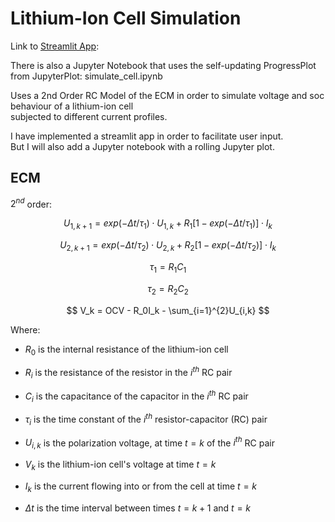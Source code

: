 # Lithium-Ion Cell Simulation

Link to [Streamlit App](https://att-ar-ecm-battery-simulation-lfp-simulate-gawm41.streamlitapp.com/):

There is also a Jupyter Notebook that uses the self-updating ProgressPlot from JupyterPlot: simulate_cell.ipynb

Uses a 2nd Order RC Model of the ECM in order to simulate voltage and soc behaviour of a lithium-ion cell<br>
subjected to different current profiles.

I have implemented a streamlit app in order to facilitate user input. <br>
But I will also add a Jupyter notebook with a rolling Jupyter plot. <br>

## ECM <a id = "ecm"></a>

$2^{nd}$ order:

$$ U_{1,k+1} = exp(-\Delta t/\tau_1)\cdot U_{1,k} + R_1[1 - exp(-\Delta t/\tau_1)]\cdot I_k $$

$$ U_{2,k+1} = exp(-\Delta t/\tau_2)\cdot U_{2,k} + R_2[1 - exp(-\Delta t/\tau_2)]\cdot I_k $$

$$ \tau_1 = R_1C_1 $$

$$ \tau_2 = R_2C_2 $$
 
$$ V_k = OCV - R_0I_k - \sum_{i=1}^{2}U_{i,k} $$

Where:

 - $R_0$ is the internal resistance of the lithium-ion cell
 
 - $R_i$ is the resistance of the resistor in the $i^{th}$ RC pair
 
 - $C_i$ is the capacitance of the capacitor in the $i^{th}$ RC pair

 - $\tau_i$ is the time constant of the $i^{th}$ resistor-capacitor (RC) pair
 
 - $U_{i,k}$ is the polarization voltage, at time $t = k$ of the $i^{th}$ RC pair 
 
 - $V_k$ is the lithium-ion cell's voltage at time $t = k$
 
 - $I_k$ is the current flowing into or from the cell at time $t = k$
 
 - $\Delta t$ is the time interval between times $t = k+1$ and $t = k$
 
